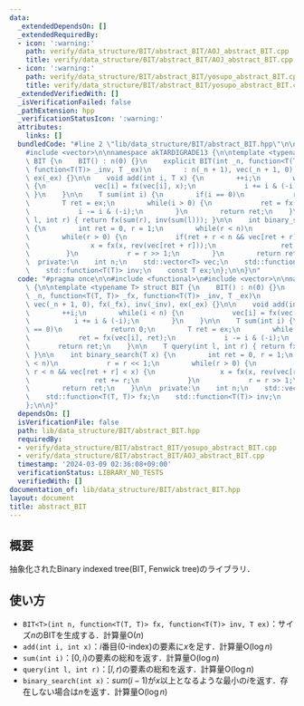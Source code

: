 ```yaml
---
data:
  _extendedDependsOn: []
  _extendedRequiredBy:
  - icon: ':warning:'
    path: verify/data_structure/BIT/abstract_BIT/AOJ_abstract_BIT.cpp
    title: verify/data_structure/BIT/abstract_BIT/AOJ_abstract_BIT.cpp
  - icon: ':warning:'
    path: verify/data_structure/BIT/abstract_BIT/yosupo_abstract_BIT.cpp
    title: verify/data_structure/BIT/abstract_BIT/yosupo_abstract_BIT.cpp
  _extendedVerifiedWith: []
  _isVerificationFailed: false
  _pathExtension: hpp
  _verificationStatusIcon: ':warning:'
  attributes:
    links: []
  bundledCode: "#line 2 \"lib/data_structure/BIT/abstract_BIT.hpp\"\n\n#include <functional>\n\
    #include <vector>\n\nnamespace akTARDIGRADE13 {\n\ntemplate <typename T> struct\
    \ BIT {\n    BIT() : n(0) {}\n    explicit BIT(int _n, function<T(T, T)> _fx,\
    \ function<T(T)> _inv, T _ex)\n        : n(_n + 1), vec(_n + 1, 0), fx(_fx), inv(_inv),\
    \ ex(_ex) {}\n\n    void add(int i, T x) {\n        ++i;\n        while(i < n)\
    \ {\n            vec[i] = fx(vec[i], x);\n            i += i & (-i);\n       \
    \ }\n    }\n\n    T sum(int i) {\n        if(i == 0)\n            return 0;\n\
    \        T ret = ex;\n        while(i > 0) {\n            ret = fx(vec[i], ret);\n\
    \            i -= i & (-i);\n        }\n        return ret;\n    }\n\n    T query(int\
    \ l, int r) { return fx(sum(r), inv(sum(l))); }\n\n    int binary_search(T x)\
    \ {\n        int ret = 0, r = 1;\n        while(r < n)\n            r = r << 1;\n\
    \        while(r > 0) {\n            if(ret + r < n && vec[ret + r] < x) {\n \
    \               x = fx(x, rev(vec[ret + r]));\n                ret += r;\n   \
    \         }\n            r = r >> 1;\n        }\n        return ret;\n    }\n\n\
    \  private:\n    int n;\n    std::vector<T> vec;\n    std::function<T(T, T)> fx;\n\
    \    std::function<T(T)> inv;\n    const T ex;\n};\n\n}\n"
  code: "#pragma once\n\n#include <functional>\n#include <vector>\n\nnamespace akTARDIGRADE13\
    \ {\n\ntemplate <typename T> struct BIT {\n    BIT() : n(0) {}\n    explicit BIT(int\
    \ _n, function<T(T, T)> _fx, function<T(T)> _inv, T _ex)\n        : n(_n + 1),\
    \ vec(_n + 1, 0), fx(_fx), inv(_inv), ex(_ex) {}\n\n    void add(int i, T x) {\n\
    \        ++i;\n        while(i < n) {\n            vec[i] = fx(vec[i], x);\n \
    \           i += i & (-i);\n        }\n    }\n\n    T sum(int i) {\n        if(i\
    \ == 0)\n            return 0;\n        T ret = ex;\n        while(i > 0) {\n\
    \            ret = fx(vec[i], ret);\n            i -= i & (-i);\n        }\n \
    \       return ret;\n    }\n\n    T query(int l, int r) { return fx(sum(r), inv(sum(l)));\
    \ }\n\n    int binary_search(T x) {\n        int ret = 0, r = 1;\n        while(r\
    \ < n)\n            r = r << 1;\n        while(r > 0) {\n            if(ret +\
    \ r < n && vec[ret + r] < x) {\n                x = fx(x, rev(vec[ret + r]));\n\
    \                ret += r;\n            }\n            r = r >> 1;\n        }\n\
    \        return ret;\n    }\n\n  private:\n    int n;\n    std::vector<T> vec;\n\
    \    std::function<T(T, T)> fx;\n    std::function<T(T)> inv;\n    const T ex;\n\
    };\n\n}"
  dependsOn: []
  isVerificationFile: false
  path: lib/data_structure/BIT/abstract_BIT.hpp
  requiredBy:
  - verify/data_structure/BIT/abstract_BIT/yosupo_abstract_BIT.cpp
  - verify/data_structure/BIT/abstract_BIT/AOJ_abstract_BIT.cpp
  timestamp: '2024-03-09 02:36:08+09:00'
  verificationStatus: LIBRARY_NO_TESTS
  verifiedWith: []
documentation_of: lib/data_structure/BIT/abstract_BIT.hpp
layout: document
title: abstract_BIT
---
```


## 概要

抽象化されたBinary indexed tree(BIT, Fenwick tree)のライブラリ．

## 使い方

- `BIT<T>(int n, function<T(T, T)> fx, function<T(T)> inv, T ex)`：サイズ$n$のBITを生成する．計算量$\mathrm{O}(n)$
- `add(int i, int x)`：$i$番目(0-index)の要素に$x$を足す．計算量$\mathrm{O}(\log n)$
- `sum(int i)`：$[0, i)$の要素の総和を返す．計算量$\mathrm{O}(\log n)$
- `query(int l, int r)`：$[l, r)$の要素の総和を返す．計算量$\mathrm{O}(\log n)$
- `binary_search(int x)`：$sum(i-1)$が$x$以上となるような最小の$i$を返す．存在しない場合は$n$を返す．計算量$\mathrm{O}(\log n)$